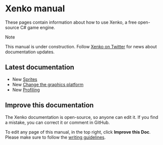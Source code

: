 
# Xenko manual

These pages contain information about how to use Xenko, a free open-source C# game engine.

>[!Note]
>This manual is under construction. Follow [Xenko on Twitter](https://twitter.com/xenko3d?lang=en) for news about documentation updates.

## Latest documentation

* <span class="label label-doc-highlight">New</span> [Sprites](sprites/index.md)
* <span class="label label-doc-highlight">New</span> [Change the graphics platform](platforms/change-the-graphics-platform.md)
* <span class="label label-doc-highlight">New</span> [Profiling](troubleshooting/profiling.md)

## Improve this documentation

The Xenko documentation is open-source, so anyone can edit it. If you find a mistake, you can correct it or comment in GitHub.

To edit any page of this manual, in the top right, click **Improve this Doc**. Please make sure to follow the [writing guidelines](https://github.com/SiliconStudio/xenko-docs/blob/master-1.9/GUIDELINES.md).